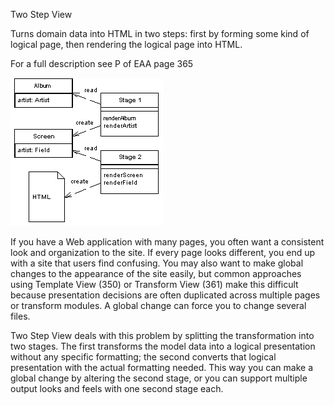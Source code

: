 ﻿Two Step View

Turns domain data into HTML in two steps: first by forming some kind of logical page, then rendering the logical page into HTML.

For a full description see P of EAA page 365

![File](file.png) 

If you have a Web application with many pages, you often want a consistent look and organization to the site. If every page looks different, you end up with a site that users find confusing. You may also want to make global changes to the appearance of the site easily, but common approaches using Template View (350) or Transform View (361) make this difficult because presentation decisions are often duplicated across multiple pages or transform modules. A global change can force you to change several files.

Two Step View deals with this problem by splitting the transformation into two stages. The first transforms the model data into a logical presentation without any specific formatting; the second converts that logical presentation with the actual formatting needed. This way you can make a global change by altering the second stage, or you can support multiple output looks and feels with one second stage each.